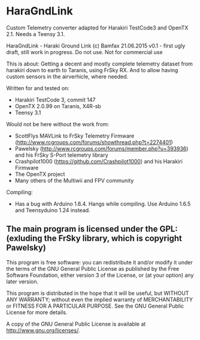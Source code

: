 # HaraGndLink
Custom Telemetry converter adapted for Harakiri TestCode3 and OpenTX 2.1. Needs a Teensy 3.1.

HaraGndLink - Haraki Ground Link
(c) Bamfax 21.06.2015
v0.1 - first ugly draft, still work in progress. Do not use.
Not for commercial use

This is about: Getting a decent and mostly complete telemetry dataset from harakiri down to earth to Taranis, using FrSky RX. 
And to allow having custom sensors in the airverhicle, where needed.

Written for and tested on:
- Harakiri TestCode 3, commit 147
- OpenTX 2.0.99 on Taranis, X4R-sb
- Teensy 3.1

Would not be here without the work from:
- ScottFlys MAVLink to FrSky Telemetry Firmware (http://www.rcgroups.com/forums/showthread.php?t=2274401)
- Pawelsky (http://www.rcgroups.com/forums/member.php?u=393936) and his FrSky S-Port telemetry library
- Crashpilot1000 (https://github.com/Crashpilot1000) and his Harakiri Firmware
- The OpenTX project
- Many others of the Multiwii and FPV community

Compiling:
- Has a bug with Arduino 1.6.4. Hangs while compiling. Use Arduino 1.6.5 and Teensyduino 1.24 instead.



The main program is licensed under the GPL: (exluding the FrSky library, which is copyright Pawelsky)
-----------------------------------------------------------------------------------------------------
This program is free software: you can redistribute it and/or modify
it under the terms of the GNU General Public License as published by
the Free Software Foundation, either version 3 of the License, or
(at your option) any later version.

This program is distributed in the hope that it will be useful,
but WITHOUT ANY WARRANTY; without even the implied warranty of
MERCHANTABILITY or FITNESS FOR A PARTICULAR PURPOSE.  See the
GNU General Public License for more details.

A copy of the GNU General Public License is available at <http://www.gnu.org/licenses/>.
